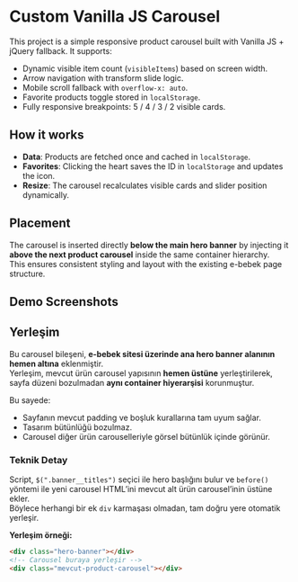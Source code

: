# Custom Vanilla JS Carousel

This project is a simple responsive product carousel built with Vanilla JS + jQuery fallback.
It supports:

- Dynamic visible item count (`visibleItems`) based on screen width.
- Arrow navigation with transform slide logic.
- Mobile scroll fallback with `overflow-x: auto`.
- Favorite products toggle stored in `localStorage`.
- Fully responsive breakpoints: 5 / 4 / 3 / 2 visible cards.

## How it works

- **Data**: Products are fetched once and cached in `localStorage`.
- **Favorites**: Clicking the heart saves the ID in `localStorage` and updates the icon.
- **Resize**: The carousel recalculates visible cards and slider position dynamically.

## Placement

The carousel is inserted directly **below the main hero banner** by injecting it **above the next product carousel** inside the same container hierarchy.  
This ensures consistent styling and layout with the existing e-bebek page structure.

## Demo Screenshots



## Yerleşim

Bu carousel bileşeni, **e-bebek sitesi üzerinde ana hero banner alanının hemen altına** eklenmiştir.  
Yerleşim, mevcut ürün carousel yapısının **hemen üstüne** yerleştirilerek, sayfa düzeni bozulmadan **aynı container hiyerarşisi** korunmuştur.

Bu sayede:
- Sayfanın mevcut padding ve boşluk kurallarına tam uyum sağlar.
- Tasarım bütünlüğü bozulmaz.
- Carousel diğer ürün carouselleriyle görsel bütünlük içinde görünür.

### Teknik Detay

Script, `$(".banner__titles")` seçici ile hero başlığını bulur ve `before()` yöntemi ile yeni carousel HTML’ini mevcut alt ürün carousel’inin üstüne ekler.  
Böylece herhangi bir ek `div` karmaşası olmadan, tam doğru yere otomatik yerleşir.

**Yerleşim örneği:**
```html
<div class="hero-banner"></div>
<!-- Carousel buraya yerleşir -->
<div class="mevcut-product-carousel"></div>



